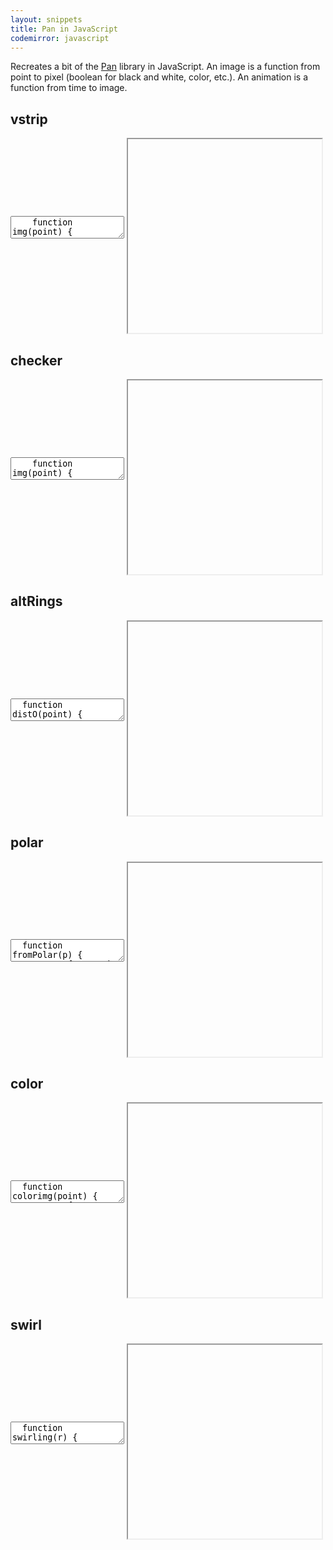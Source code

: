 ```yaml
---
layout: snippets
title: Pan in JavaScript
codemirror: javascript
---
```


<textarea id="snippet-header" style="display:none;">
&lt;html&gt;
&lt;head&gt;
&lt;style&gt;
  * { margin: 1pt; padding: 0; overflow: hidden;}
  #canvas { border: 1px solid black; }
&lt;/style&gt;
&lt;/head&gt;
&lt;body&gt;
&lt;center&gt;
&lt;canvas width=300 height=300 id="canvas"&gt;&lt;/canvas&gt;
&lt;/center&gt;
&lt;script&gt;
  function debug(x) {
    console.log(x)
    return x;
  }
  var w = 300;
  var h = 300;
  var ws = 10;
  var hs = 10;
  function drawImage(f, canvas) {
    var gCanvas = document.getElementById(canvas);

    var gCtx = gCanvas.getContext("2d");
    gCtx.fillRect(0,0,w,h);

    var imageData = gCtx.getImageData(0,0,w,h);

    for (var x = 0; x < imageData.width; x++) {
      for (var y = 0; y < imageData.height; y++) {
        var offset = (y * imageData.width + x) * 4;

        var xs = ws*(x/w-0.5);
        var ys = hs*(y/h-0.5);

        var c = f({'x':xs, 'y':ys});

        var r = c;
        var g = c;
        var b = c;
        var a = 1.0;

        if (c.r != undefined) {
          r = c.r;
          g = c.g;
          b = c.b;
          a = c.a;
        } else {
          r *= 255;
          g *= 255;
          b *= 255;
          a *= 255;
        }

        imageData.data[offset] = r;
        imageData.data[offset + 1] = g;
        imageData.data[offset + 2] = b;
        imageData.data[offset + 3] = a;
      }
    }
    gCtx.putImageData(imageData, 0, 0);
  }
  function drawAnimation(a, canvas) {
    function drawInTime() {
      var time = (new Date()).getMilliseconds() / 100;
      drawImage(a(time), canvas);
      window.requestAnimationFrame(drawInTime);
    }
    window.requestAnimationFrame(drawInTime);
  }
  var abs = Math.abs;
  var floor = Math.floor;
  var sqrt = Math.sqrt;
  var cos = Math.cos;
  var sin = Math.sin;
  var pi = Math.PI;
  function even(n) {
    return n % 2 == 0;
  }
  function square(x) {
    return x*x;
  }
  function distO(point) {
    return sqrt(square(point.x) + square(point.y));
  }
  function fromPolar(p) {
    return {'x':p.rho * cos(p.theta),
            'y':p.rho * sin(p.theta)};
  }
  function toPolar(point) {
    return {'rho':distO(point),
            'theta':Math.atan2(point.y, point.x)};
  }
  function vstrip(point) {
    return abs(point.x) <= 1/2;
  }
  function checker(point) {
    return even(floor(point.x) + floor(point.y));
  }
  function altRings(point) {
    return even(floor(distO(point)));
  }
  function makePolar(f, n) {
    function sc(p) {
      return {'x':p.rho,
              'y':p.theta*n/Math.PI};
    }
    return function(point) {
      return f(sc(toPolar(point)));
    };
  }
  var polarChecker = makePolar(checker, 10);
  var polarStrip = makePolar(vstrip, 10);
  function region(f) {
    return function(point) {
      return f(point) ? 0.0 : 1.0;
    };
  }
  function rotate(ang, point) {
    var c = cos(ang);
    var s = sin(ang);
    return {'x':point.x*c - point.y*s, 'y':point.y*c + point.x*s};
  }
  function swirling(r) {
    return function(point) {
      return rotate(distO(point) * (2*pi/r), point);
    };
  }
  function makeSwirl(f) {
    return function(t) {
      return region(function(point) {
        return f(swirling(t*t)(point));
      });
    };
  }
  var swirlt = makeSwirl(vstrip);
  var swirlChecker = makeSwirl(checker);
  var swirlPolarChecker = makeSwirl(polarChecker);
</textarea>

<textarea id="snippet-footer" style="display:none;">
window.onload = function() {
  var canvas = document.getElementById("canvas");
  canvas.width = w; canvas.height = h;
  if (window.img) {
    drawImage(region(img), "canvas");
  } else if (window.animation) {
    drawAnimation(animation, "canvas");
  } else {
    drawImage(colorimg, "canvas");
  }
};
&lt;/script&gt;
&lt;/body&gt;
&lt;/html&gt;
</textarea>

Recreates a bit of the
[Pan](http://conal.net/papers/functional-images/) library in
JavaScript. An image is a function from point to pixel (boolean for
black and white, color, etc.). An animation is a function from time to
image.

## vstrip

<textarea class="live" id="code-vstrip" name="code-vstrip">
    function img(point) {
      return abs(point.x) <= 1/2;
    }</textarea>

<script>
live_snippets.push('code-vstrip');
</script>

<iframe class="viewcode" id="viewcode-vstrip" width="310" height="310" align="center"></iframe>

## checker

<textarea class="live" id="code-checker" name="code-checker">
    function img(point) {
      return even(floor(point.x) + floor(point.y));
    }</textarea>

<script>
live_snippets.push('code-checker');
</script>

<iframe class="viewcode" id="viewcode-checker" width="310" height="310" align="center"></iframe>

## altRings

<textarea class="live" id="code-altRings" name="code-altRings">
  function distO(point) {
    return sqrt(square(point.x) + square(point.y));
  }

  function img(point) {
    return even(floor(distO(point)));
  }</textarea>

<script>
live_snippets.push('code-altRings');
</script>

<iframe class="viewcode" id="viewcode-altRings" width="310" height="310" align="center"></iframe>

## polar

<textarea class="live" id="code-polar" name="code-polar">
  function fromPolar(p) {
    return {'x':p.rho * cos(p.theta),
            'y':p.rho * sin(p.theta)};
  }
  function toPolar(point) {
    return {'rho':distO(point),
            'theta':Math.atan2(point.y, point.x)};
  }
  function makePolar(f, n) {
    function sc(p) {
      return {'x':p.rho,
              'y':p.theta*n/Math.PI};
    }
    return function(point) {
      return f(sc(toPolar(point)));
    };
  }
  var img = makePolar(checker, 10);</textarea>

<script>
live_snippets.push('code-polar');
</script>

<iframe class="viewcode" id="viewcode-polar" width="310" height="310" align="center"></iframe>

## color

<textarea class="live" id="code-color" name="code-color">
  function colorimg(point) {
    return {'r': 255*(region(checker)(point)),
            'g': 255*(region(polarChecker)(point)),
            'b': 255*(region(vstrip)(point)),
            'a': 255*(region(altRings)(point)) };
  }</textarea>

<script>
live_snippets.push('code-color');
</script>

<iframe class="viewcode" id="viewcode-color" width="310" height="310" align="center"></iframe>

## swirl

<textarea class="live" id="code-swirl" name="code-swirl">
  function swirling(r) {
    return function(point) {
      return rotate(distO(point) * (2*pi/r), point);
    };
  }
  function makeSwirl(f) {
    return function(t) {
      return region(function(point) {
        return f(swirling(t*t)(point));
      });
    };
  }

  var animation = makeSwirl(vstrip);</textarea>

<script>
live_snippets.push('code-swirl');
</script>

<iframe class="viewcode" id="viewcode-swirl" width="310" height="310" align="center"></iframe>
